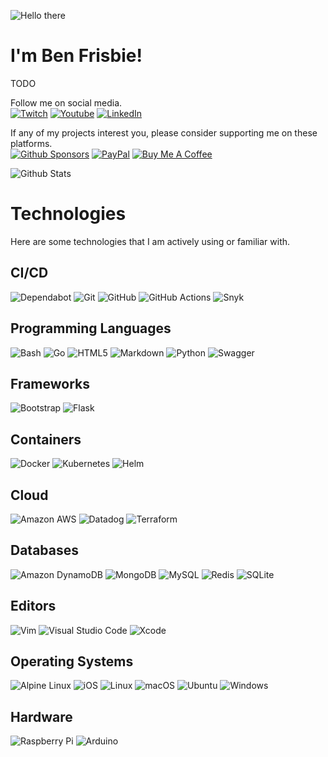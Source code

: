 ![Hello there](https://c.tenor.com/qA9u4ETE66MAAAAC/hello-there-kenobi.gif)
# I'm Ben Frisbie!
TODO

Follow me on social media.  
[![Twitch](https://img.shields.io/badge/Twitch-9146FF?style=flat&logo=Twitch&logoColor=white)](https://www.twitch.tv/bfrisbie)
[![Youtube](https://img.shields.io/badge/Youtube-FF0000?style=flat&logo=Youtube&logoColor=white)](https://www.youtube.com/channel/UCRYrVtGYLJ8lzWwERQPN0Xw)
[![LinkedIn](https://img.shields.io/badge/LinkedIn-0A66C2?style=flat&logo=LinkedIn&logoColor=white)](https://www.linkedin.com/in/ben-frisbie/)

If any of my projects interest you, please consider supporting me on these platforms.  
[![Github Sponsors](https://img.shields.io/badge/Github_Sponsors-EA4AAA?style=flat&logo=githubsponsors&logoColor=white)](https://github.com/sponsors/benfrisbie)
[![PayPal](https://img.shields.io/badge/PayPal-00457C?style=flat&logo=PayPal&logoColor=white)](https://www.paypal.com/paypalme/benfrisbie)
[![Buy Me A Coffee](https://img.shields.io/badge/Buy_Me_A_Coffee-FFDD00?style=flat&logo=buymeacoffee&logoColor=white)](https://www.buymeacoffee.com/bfrisbie)

![Github Stats](https://github-readme-stats.vercel.app/api?username=benfrisbie&count_private=true&show_icons=true&include_all_commits=true)

# Technologies
Here are some technologies that I am actively using or familiar with.

## CI/CD
![Dependabot](https://img.shields.io/badge/Dependabot-025E8C?style=flat&logo=Dependabot&logoColor=white)
![Git](https://img.shields.io/badge/Git-F05032?style=flat&logo=git&logoColor=white)
![GitHub](https://img.shields.io/badge/Github-181717?style=flat&logo=github&logoColor=white)
![GitHub Actions](https://img.shields.io/badge/Github_Actions-2088FF?style=flat&logo=githubactions&logoColor=white)
![Snyk](https://img.shields.io/badge/Snyk-4C4A73?style=flat&logo=Snyk&logoColor=white)

## Programming Languages
![Bash](https://img.shields.io/badge/Bash-4EAA25?style=flat&logo=gnu-bash&logoColor=white)
![Go](https://img.shields.io/badge/Go-00ADD8?style=flat&logo=Go&logoColor=white)
![HTML5](https://img.shields.io/badge/HTML5-E34F26?style=flat&logo=HTML5&logoColor=white)
![Markdown](https://img.shields.io/badge/Markdown-3776AB?style=flat&logo=markdown&logoColor=white)
![Python](https://img.shields.io/badge/Python-3776AB?style=flat&logo=python&logoColor=white)
![Swagger](https://img.shields.io/badge/Swagger-85EA2D?style=flat&logo=Swagger&logoColor=white)

## Frameworks
![Bootstrap](https://img.shields.io/badge/Bootstrap-7952B3?style=flat&logo=Bootstrap&logoColor=white)
![Flask](https://img.shields.io/badge/Flask-000000?style=flat&logo=Flask&logoColor=white)

## Containers
![Docker](https://img.shields.io/badge/Docker-2496ED?style=flat&logo=docker&logoColor=white)
![Kubernetes](https://img.shields.io/badge/Kubernetes-326CE5?style=flat&logo=Kubernetes&logoColor=white)
![Helm](https://img.shields.io/badge/Helm-0F1689?style=flat&logo=Helm&logoColor=white)

## Cloud
![Amazon AWS](https://img.shields.io/badge/Amazon_AWS-232F3E?style=flat&logo=AmazonAWS&logoColor=white)
![Datadog](https://img.shields.io/badge/Datadog-632CA6?style=flat&logo=Datadog&logoColor=white)
![Terraform](https://img.shields.io/badge/Terraform-7B42BC?style=flat&logo=Terraform&logoColor=white)

## Databases
![Amazon DynamoDB](https://img.shields.io/badge/Amazon_DynamoDB-4053D6?style=flat&logo=AmazonDynamoDB&logoColor=white)
![MongoDB](https://img.shields.io/badge/MongoDB-47A248?style=flat&logo=MongoDB&logoColor=white)
![MySQL](https://img.shields.io/badge/MySQL-4479A1?style=flat&logo=MySQL&logoColor=white)
![Redis](https://img.shields.io/badge/Redis-DC382D?style=flat&logo=Redis&logoColor=white)
![SQLite](https://img.shields.io/badge/SQLite-003B57?style=flat&logo=SQLite&logoColor=white)

## Editors
![Vim](https://img.shields.io/badge/Vim-019733?style=flat&logo=Vim&logoColor=white)
![Visual Studio Code](https://img.shields.io/badge/Visual_Studio_Code-007ACC?style=flat&logo=VisualStudioCode&logoColor=white)
![Xcode](https://img.shields.io/badge/Xcode-147EFB?style=flat&logo=Xcode&logoColor=white)

## Operating Systems
![Alpine Linux](https://img.shields.io/badge/Alpine_Linux-0D597F?style=flat&logo=Alpine-Linux&logoColor=white)
![iOS](https://img.shields.io/badge/iOS-000000?style=flat&logo=iOS&logoColor=white)
![Linux](https://img.shields.io/badge/Linux-FCC624?style=flat&logo=Linux&logoColor=white)
![macOS](https://img.shields.io/badge/macOS-000000?style=flat&logo=macOS&logoColor=white)
![Ubuntu](https://img.shields.io/badge/Ubuntu-E95420?style=flat&logo=Ubuntu&logoColor=white)
![Windows](https://img.shields.io/badge/Windows-0078D6?style=flat&logo=Windows&logoColor=white)

## Hardware
![Raspberry Pi](https://img.shields.io/badge/Raspberry_Pi-A22846?style=flat&logo=RaspberryPi&logoColor=white)
![Arduino](https://img.shields.io/badge/Arduino-00979D?style=flat&logo=Arduino&logoColor=white)


<!--
**benfrisbie/benfrisbie** is a ✨ _special_ ✨ repository because its `README.md` (this file) appears on your GitHub profile.

Here are some ideas to get you started:

- 🔭 I’m currently working on ...
- 🌱 I’m currently learning ...
- 👯 I’m looking to collaborate on ...
- 🤔 I’m looking for help with ...
- 💬 Ask me about ...
- 📫 How to reach me: ...
- 😄 Pronouns: ...
- ⚡ Fun fact: ...
-->
